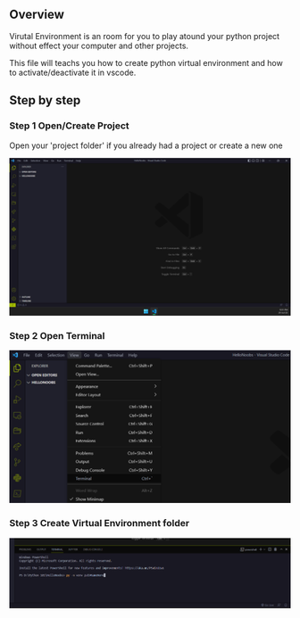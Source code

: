## Overview

Virutal Environment is an room for you to play atound your python project without effect your computer and other projects.

This file will teachs you how to create python virtual environment and how to activate/deactivate it in vscode.

## Step by step

### Step 1 Open/Create Project

Open your 'project folder' if you already had a project or create a new one

![open folder](img/1-new_project.png)

### Step 2 Open Terminal

![open Terminal](img/2-open_terminal.png)

### Step 3 Create Virtual Environment folder

![virtual](img/3-create_env.png)
